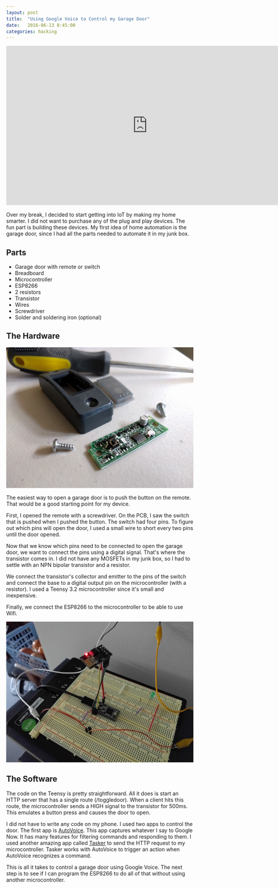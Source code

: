 ```yaml
---
layout: post
title:  "Using Google Voice to Control my Garage Door"
date:   2016-06-13 8:45:00
categories: hacking
---
```



<iframe class="youtube-video" width="760" height="428" src="https://www.youtube.com/embed/Hm1OvV25Gc8" frameborder="0" allowfullscreen></iframe>

Over my break, I decided to start getting into IoT by making my home smarter. I did not want to purchase any of the plug and play devices. The fun part is building these devices. My first idea of home automation is the garage door, since I had all the parts needed to automate it in my junk box.

## Parts

* Garage door with remote or switch
* Breadboard
* Microcontroller
* ESP8266
* 2 resistors
* Transistor
* Wires
* Screwdriver
* Solder and soldering iron (optional)

## The Hardware

![Screenshot](/images/garage-door-switch.jpg)

The easiest way to open a garage door is to push the button on the remote. That would be a good starting point for my device.

First, I opened the remote with a screwdriver. On the PCB, I saw the switch that is pushed when I pushed the button. The switch had four pins. To figure out which pins will open the door, I used a small wire to short every two pins until the door opened.

Now that we know which pins need to be connected to open the garage door, we want to connect the pins using a digital signal. That's where the transistor comes in. I did not have any MOSFETs in my junk box, so I had to settle with an NPN bipolar transistor and a resistor.

We connect the transistor's collector and emitter to the pins of the switch and connect the base to a digital output pin on the microcontroller (with a resistor). I used a Teensy 3.2 microcontroller since it's small and inexpensive.

Finally, we connect the ESP8266 to the microcontroller to be able to use Wifi.

![Screenshot](/images/garage-controller-board.jpg)

## The Software

The code on the Teensy is pretty straightforward. All it does is start an HTTP server that has a single route (/toggledoor). When a client hits this route, the microcontroller sends a HIGH signal to the transistor for 500ms. This emulates a button press and causes the door to open.

I did not have to write any code on my phone. I used two apps to control the door. The first app is [AutoVoice][autovoice]. This app captures whatever I say to Google Now. It has many features for filtering commands and responding to them. I used another amazing app called [Tasker][tasker] to send the HTTP request to my microcontroller. Tasker works with AutoVoice to trigger an action when AutoVoice recognizes a command.

This is all it takes to control a garage door using Google Voice. The next step is to see if I can program the ESP8266 to do all of that without using another microcontroller.

[autovoice]: https://play.google.com/store/apps/details?id=com.joaomgcd.autovoice&hl=en
[tasker]: https://play.google.com/store/apps/details?id=net.dinglisch.android.taskerm&hl=en
